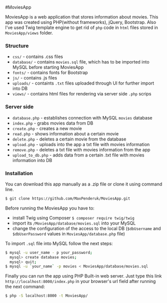 #MoviesApp

MoviesApp is a web application that stores information about movies. This app was created using PHP(without frameworks), jQuery, Bootstrap. Also I've used Twig template engine to get rid of `php` code in `html` files stored in `MoviesApp/views` folder. 

### Structure
* `css/` - contains .css files
* `database/` - contains `movies.sql` file, which has to be imported into MySQL before starting MoviesApp
* `fonts/` - contains fonts for Bootstrap
* `js/` - contains .js files
* `uploads/` - containts `.txt` files uploaded through UI for further import into DB
* `views/` - contains html files for rendering via server side `.php` scrips


### Server side
* `database.php` - establishes connection with MySQL `movies` database
* `index.php` - grabs movies data from DB
* `create.php` - creates a new movie
* `read.php` - shows information about a certain movie
* `delete.php` - deletes a certain movie from the database
* `upload.php` - uploads into the app a txt file with movies information
* `remove.php` - deletes a txt file with movies information from the app
* `upload_to_db.php` - adds data from a certain .txt file with movies information into DB 

### Installation
You can download this app manually as a .zip file or clone it using command line.
```sh
$ git clone https://github.com/MaxPenderuk/MoviesApp.git
```
Before running the MoviesApp you have to:
* install Twig using Composer `$ composer require twig/twig`
* import its `/MoviesApp/database/movies.sql` into your MySQL 
* change the configuration of the access to the local DB (`$dbUsername` and `$dbUserPassword` values in `MoviesApp/database.php` file) 

To import `.sql` file into MySQL follow the next steps:

```sh
$ mysql -u user_name - p your_password;
  mysql> create database movies;
  mysql> quit; 
$ mysql -u `your_name` -p movies < MoviesApp/database/movies.sql
```

Finally you can run the app using PHP Built-in web server. Just type this link `http://localhost:8000/index.php` in your browser's url field after running the next command:
```sh 
$ php -S localhost:8000 -t MoviesApp/
```